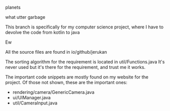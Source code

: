 planets

what utter garbage

This branch is specifically for my computer science project, where I have to devolve the code from kotlin to java

Ew

All the source files are found in io/github/jerukan

The sorting algorithm for the requirement is located in util/Functions.java
It's never used but it's there for the requirement, and trust me it works.

The important code snippets are mostly found on my website for the project. Of those not shown, these are the important ones:

- rendering/camera/GenericCamera.java
- ui/UIManager.java
- util/CameraInput.java